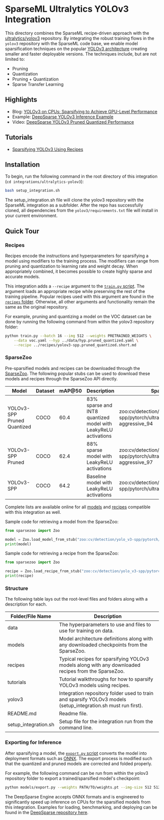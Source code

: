 <!--
Copyright (c) 2021 - present / Neuralmagic, Inc. All Rights Reserved.

Licensed under the Apache License, Version 2.0 (the "License");
you may not use this file except in compliance with the License.
You may obtain a copy of the License at

   http://www.apache.org/licenses/LICENSE-2.0

Unless required by applicable law or agreed to in writing,
software distributed under the License is distributed on an "AS IS" BASIS,
WITHOUT WARRANTIES OR CONDITIONS OF ANY KIND, either express or implied.
See the License for the specific language governing permissions and
limitations under the License.
-->

# SparseML Ultralytics YOLOv3 Integration

This directory combines the SparseML recipe-driven approach with the 
[ultralytics/yolov3](https://github.com/ultralytics/yolov3) repository.
By integrating the robust training flows in the `yolov3` repository with the SparseML code base,
we enable model sparsification techniques on the popular [YOLOv3 architecture](https://arxiv.org/abs/1804.02767)
creating smaller and faster deployable versions.
The techniques include, but are not limited to:
- Pruning
- Quantization
- Pruning + Quantization
- Sparse Transfer Learning

## Highlights

- Blog: [YOLOv3 on CPUs: Sparsifying to Achieve GPU-Level Performance](https://neuralmagic.com/blog/benchmark-yolov3-on-cpus-with-deepsparse/)
- Example: [DeepSparse YOLOv3 Inference Example](https://github.com/neuralmagic/deepsparse/tree/main/examples/ultralytics-yolov3)
- Video: [DeepSparse YOLOv3 Pruned Quantized Performance](https://www.youtube.com/watch?v=h0lNmECvRSM&ab_channel=NeuralMagic)

## Tutorials

- [Sparsifying YOLOv3 Using Recipes](https://github.com/neuralmagic/sparseml/blob/main/integrations/ultralytics-yolov3/tutorials/sparsifying_yolov3_using_recipes.md)

## Installation

To begin, run the following command in the root directory of this integration (`cd integrations/ultralytics-yolov3`):
```bash
bash setup_integration.sh
```

The setup_integration.sh file will clone the yolov3 repository with the SparseML integration as a subfolder.
After the repo has successfully cloned,  all dependencies from the `yolov3/requirements.txt` file will install in your current environment.

## Quick Tour

### Recipes

Recipes encode the instructions and hyperparameters for sparsifying a model using modifiers to the training process.
The modifiers can range from pruning and quantization to learning rate and weight decay.
When appropriately combined, it becomes possible to create highly sparse and accurate models.

This integration adds a `--recipe` argument to the [`train.py` script](https://github.com/neuralmagic/yolov3/blob/master/train.py).
The argument loads an appropriate recipe while preserving the rest of the training pipeline.
Popular recipes used with this argument are found in the [`recipes` folder](./recipes).
Otherwise, all other arguments and functionality remain the same as the original repository.

For example, pruning and quantizing a model on the VOC dataset can be done by running the following command from within the yolov3 repository folder:
```bash
python train.py --batch 16 --img 512 --weights PRETRAINED_WEIGHTS \
    --data voc.yaml --hyp ../data/hyp.pruned_quantized.yaml \
    --recipe ../recipes/yolov3-spp.pruned_quantized.short.md
```

### SparseZoo

Pre-sparsified models and recipes can be downloaded through the [SparseZoo](https://github.com/neuralmagic/sparsezoo).
The following popular stubs can be used to download these models and recipes through the SparseZoo API directly.

| Model                       | Dataset | mAP@50 | Description                                                    | SparseZoo Stub                                                                   |
|-----------------------------|---------|--------|----------------------------------------------------------------|----------------------------------------------------------------------------------|
| YOLOv3-SPP Pruned Quantized | COCO    | 60.4   | 83% sparse and INT8 quantized model with LeakyReLU activations | zoo:cv/detection/yolo_v3-spp/pytorch/ultralytics/coco/pruned_quant-aggressive_94 |
| YOLOv3-SPP Pruned           | COCO    | 62.4   | 88% sparse model with LeakyReLU activations                    | zoo:cv/detection/yolo_v3-spp/pytorch/ultralytics/coco/pruned-aggressive_97       |
| YOLOv3-SPP                  | COCO    | 64.2   | Baseline model with LeakyReLU activations                      | zoo:cv/detection/yolo_v3-spp/pytorch/ultralytics/coco/base-none                  |

Complete lists are available online for all [models](https://sparsezoo.neuralmagic.com/tables/models/cv/detection?repo=ultralytics) and 
[recipes](https://sparsezoo.neuralmagic.com/tables/recipes/cv/detection?repo=ultralytics) compatible with this integration as well.

Sample code for retrieving a model from the SparseZoo:
```python
from sparsezoo import Zoo

model = Zoo.load_model_from_stub("zoo:cv/detection/yolo_v3-spp/pytorch/ultralytics/coco/pruned_quant-aggressive_94")
print(model)
```

Sample code for retrieving a recipe from the SparseZoo:
```python
from sparsezoo import Zoo

recipe = Zoo.load_recipe_from_stub("zoo:cv/detection/yolo_v3-spp/pytorch/ultralytics/coco/pruned_quant-aggressive_94/original")
print(recipe)
```

### Structure

The following table lays out the root-level files and folders along with a description for each.

| Folder/File Name     | Description                                                                                                           |
|----------------------|-----------------------------------------------------------------------------------------------------------------------|
| data                 | The hyperparameters to use and files to use for training on data.                                                     |
| models               | Model architecture definitions along with any downloaded checkpoints from the SparseZoo.                              |
| recipes              | Typical recipes for sparsifying YOLOv3 models along with any downloaded recipes from the SparseZoo.                   |
| tutorials            | Tutorial walkthroughs for how to sparsify YOLOv3 models using recipes.                                                |
| yolov3               | Integration repository folder used to train and sparsify YOLOv3 models (setup_integration.sh must run first).         |
| README.md            | Readme file.                                                                                                          |
| setup_integration.sh | Setup file for the integration run from the command line.                                                             |

### Exporting for Inference

After sparsifying a model, the [`export.py` script](https://github.com/neuralmagic/yolov3/blob/master/models/export.py) 
converts the model into deployment formats such as [ONNX](https://onnx.ai/).
The export process is modified such that the quantized and pruned models are corrected and folded properly.

For example, the following command can be run from within the yolov3 repository folder to export a trained/sparsified model's checkpoint:
```bash
python models/export.py --weights PATH/TO/weights.pt --img-size 512 512
```

The DeepSparse Engine accepts ONNX formats and is engineered to significantly speed up inference on CPUs for the sparsified models from this integration.
Examples for loading, benchmarking, and deploying can be found in the [DeepSparse repository here](https://github.com/neuralmagic/deepsparse/tree/main/examples/ultralytics-yolov3).
